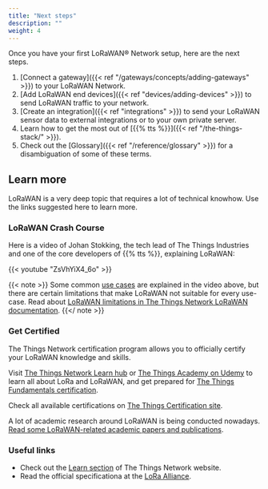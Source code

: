 ```yaml
---
title: "Next steps"
description: ""
weight: 4
---
```


Once you have your first LoRaWAN® Network setup, here are the next steps.

<!--more-->

1. [Connect a gateway]({{< ref "/gateways/concepts/adding-gateways" >}}) to your LoRaWAN Network.
2. [Add LoRaWAN end devices]({{< ref "devices/adding-devices" >}}) to send LoRaWAN traffic to your network.
3. [Create an integration]({{< ref "integrations" >}}) to send your LoRaWAN sensor data to external integrations or to your own private server.
4. Learn how to get the most out of [{{% tts %}}]({{< ref "/the-things-stack/" >}}).
5. Check out the [Glossary]({{< ref "/reference/glossary" >}}) for a disambiguation of some of these terms.

## Learn more

LoRaWAN is a very deep topic that requires a lot of technical knowhow. Use the links suggested here to learn more.

### LoRaWAN Crash Course

Here is a video of Johan Stokking, the tech lead of The Things Industries and one of the core developers of {{% tts %}}, explaining LoRaWAN:

{{< youtube "ZsVhYiX4_6o" >}}

{{< note >}} Some common [use cases](https://www.thethingsnetwork.org/docs/lorawan/what-is-lorawan/#lorawan-use-cases) are explained in the video above, but there are certain limitations that make LoRaWAN not suitable for every use-case. Read about [LoRaWAN limitations in The Things Network LoRaWAN documentation](https://www.thethingsnetwork.org/docs/lorawan/limitations/). {{</ note >}}

### Get Certified

The Things Network certification program allows you to officially certify your LoRaWAN knowledge and skills.

Visit [The Things Network Learn hub](https://www.thethingsnetwork.org/docs/lorawan/) or [The Things Academy on Udemy](https://www.udemy.com/course/lorawan-fundamentals/) to learn all about LoRa and LoRaWAN, and get prepared for [The Things Fundamentals certification](https://www.thethingsnetwork.org/achievements/a/the-things-certified-fundamentals/).

Check all available certifications on [The Things Certification site](https://www.thethingsnetwork.org/achievements/certificates/).

A lot of academic research around LoRaWAN is being conducted nowadays. [Read some LoRaWAN-related academic papers and publications](https://www.thethingsnetwork.org/docs/lorawan/academic/).

### Useful links

- Check out the [Learn section](https://thethingsnetwork.org/docs/lorawan) of The Things Network website.
- Read the official specificationa at the [LoRa Alliance](https://lora-alliance.org).
